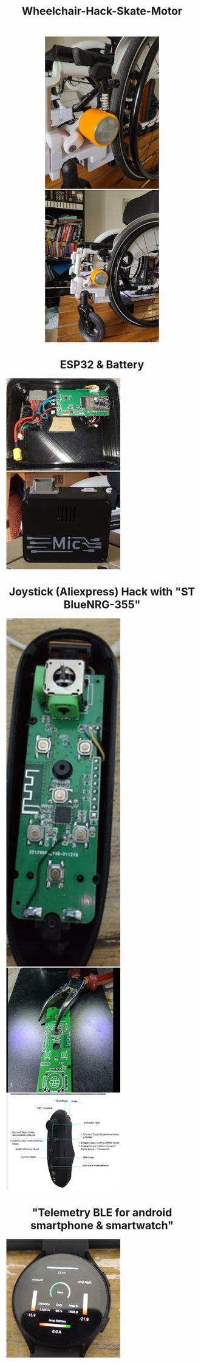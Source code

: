<p align="center">
  <h1 align="center"> Wheelchair-Hack-Skate-Motor</h1>
  
</p>

<br>

<p align="center">
  <img src="IMG_20220131_120246883.jpg" width="300" />
  <img src="IMG_20220131_120325743.jpg" width="300" />
</p>

<p align="center">
  <h1 align="center"> ESP32 & Battery </h1>

  <img src="centralina.png" width="300" />
  <img src="centralina2.png" width="300" />
</p>


<p align="center">
  <h1 align="center"> Joystick (Aliexpress) Hack with "ST BlueNRG-355" </h1>

  <img src="joystickBLE.png" width="300" />
  <img src="joystickBLE2.png" width="300" />
  <img src="joy.png" width="300" />
</p>


<p align="center">
  <h1 align="center"> "Telemetry BLE for android smartphone & smartwatch" </h1>

  <img src="appwatch.png" width="300" />  
</p>

